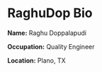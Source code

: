 # RaghuDop Bio

**Name:** Raghu Doppalapudi

**Occupation:** Quality Engineer

**Location:** Plano, TX
